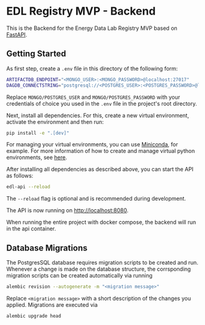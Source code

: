 # EDL Registry MVP - Backend

This is the Backend for the Energy Data Lab Registry MVP based on [FastAPI](https://fastapi.tiangolo.com).

## Getting Started

As first step, create a `.env` file in this directory of the following form:

```bash
ARTIFACTDB_ENDPOINT="<MONGO_USER>:<MONGO_PASSWORD>@localhost:27017"
DAGDB_CONNECTSTRING="postgresql://<POSTGRES_USER>:<POSTGRES_PASSWORD>@localhost:5432/dagdb"
```

Replace `MONGO/POSTGRES_USER` and `MONGO/POSTGRES_PASSWORD` with your credentials of choice you used in the `.env` file in the project's root directory.

Next, install all dependencies. For this, create a new virtual environment, activate the environment and then run:

```bash
pip install -e ".[dev]"
```

For managing your virtual environments, you can use [Miniconda](https://docs.anaconda.com/free/miniconda/index.html), for example. For more information of how to create and manage virtual python environments, see [here](https://conda.io/projects/conda/en/latest/user-guide/getting-started.html).

After installing all dependencies as described above, you can start the API as follows:

```bash
edl-api --reload
```

The `--reload` flag is optional and is recommended during development.

The API is now running on [http://localhost:8080](http://localhost:8080).

When running the entire project with docker compose, the backend will run in the api container.

## Database Migrations

The PostgresSQL database requires migration scripts to be created and run. Whenever a change is made on the database structure, the corrsponding migration scripts can be created automatically via running
```bash
alembic revision --autogenerate -m "<migration message>"
```
Replace `<migration message>` with a short description of the changes you applied. Migrations are executed via
```bash
alembic upgrade head
```

